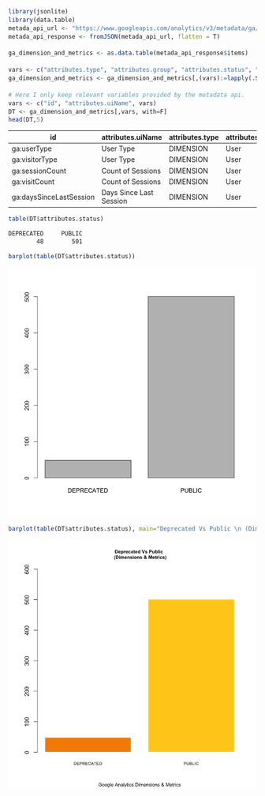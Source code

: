 

```R
library(jsonlite)
library(data.table)
metada_api_url <- "https://www.googleapis.com/analytics/v3/metadata/ga/columns?pp=1"
metada_api_response <- fromJSON(metada_api_url, flatten = T)

ga_dimension_and_metrics <- as.data.table(metada_api_response$items)

vars <- c("attributes.type", "attributes.group", "attributes.status", "attributes.allowedInSegments", "attributes.addedInApiVersion")
ga_dimension_and_metrics <- ga_dimension_and_metrics[,(vars):=lapply(.SD, as.factor),.SDcols=vars]

# Here I only keep relevant variables provided by the metadata api.
vars <- c("id", "attributes.uiName", vars)
DT <- ga_dimension_and_metrics[,vars, with=F]
head(DT,5)
```


<table>
<thead><tr><th scope=col>id</th><th scope=col>attributes.uiName</th><th scope=col>attributes.type</th><th scope=col>attributes.group</th><th scope=col>attributes.status</th><th scope=col>attributes.allowedInSegments</th><th scope=col>attributes.addedInApiVersion</th></tr></thead>
<tbody>
	<tr><td>ga:userType            </td><td>User Type              </td><td>DIMENSION              </td><td>User                   </td><td>PUBLIC                 </td><td>true                   </td><td>3                      </td></tr>
	<tr><td>ga:visitorType         </td><td>User Type              </td><td>DIMENSION              </td><td>User                   </td><td>DEPRECATED             </td><td>true                   </td><td>3                      </td></tr>
	<tr><td>ga:sessionCount        </td><td>Count of Sessions      </td><td>DIMENSION              </td><td>User                   </td><td>PUBLIC                 </td><td>true                   </td><td>3                      </td></tr>
	<tr><td>ga:visitCount          </td><td>Count of Sessions      </td><td>DIMENSION              </td><td>User                   </td><td>DEPRECATED             </td><td>true                   </td><td>3                      </td></tr>
	<tr><td>ga:daysSinceLastSession</td><td>Days Since Last Session</td><td>DIMENSION              </td><td>User                   </td><td>PUBLIC                 </td><td>true                   </td><td>3                      </td></tr>
</tbody>
</table>




```R
table(DT$attributes.status)
```


    
    DEPRECATED     PUBLIC 
            48        501 



```R
barplot(table(DT$attributes.status))
```


![png](output_2_0.png)



```R
barplot(table(DT$attributes.status), main="Deprecated Vs Public \n (Dimensions & Metrics)", sub = "Google Analytics Dimensions & Metrics",  col=c("#F58D00","#FFCE1C"), cex.main=.8, cex.sub=.8, cex.names =.7, border = "white",  ylim=c(0,1.2*max(unlist(table(DT$attributes.status)))))
```


![png](output_3_0.png)



```R

```
